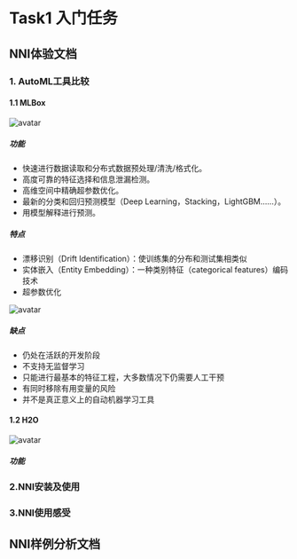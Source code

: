 # Task1 入门任务

## NNI体验文档

### 1. AutoML工具比较

#### 1.1 MLBox

![avatar](https://mlbox.readthedocs.io/en/latest/_images/logo.png)

##### 功能

- 快速进行数据读取和分布式数据预处理/清洗/格式化。
- 高度可靠的特征选择和信息泄漏检测。
- 高维空间中精确超参数优化。
- 最新的分类和回归预测模型（Deep Learning，Stacking，LightGBM……）。
- 用模型解释进行预测。

##### 特点

- 漂移识别（Drift Identification）：使训练集的分布和测试集相类似
- 实体嵌入（Entity Embedding）：一种类别特征（categorical features）编码技术
- 超参数优化

![avatar](https://pic2.zhimg.com/80/v2-3986db40e95d418fedbcbf9291074555_720w.jpg)

##### 缺点

- 仍处在活跃的开发阶段
- 不支持无监督学习
- 只能进行最基本的特征工程，大多数情况下仍需要人工干预
- 有同时移除有用变量的风险
- 并不是真正意义上的自动机器学习工具

#### 1.2  H2O

![avatar](https://i.loli.net/2021/01/02/mcCTYa7xnGoNd56.png)

##### 功能



### 2.NNI安装及使用



### 3.NNI使用感受





## NNI样例分析文档


